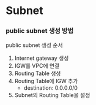 # Subnet
### public subnet 생성 방법
public subnet 생성 순서
1. Internet gateway 생성
2. IGW를 VPC에 연결
3. Routing Table 생성
4. Routing Table에 IGW 추가
   - destination: 0.0.0.0/0
5. Subnet의 Routing Table을 설정